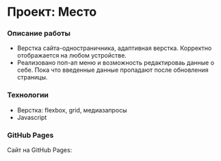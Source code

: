 # Проект: Место

### Описание работы

* Верстка сайта-одностраничника, адаптивная верстка. Корректно отображается на любом устройстве.
* Реализовано поп-ап меню и возможность редактироваь данные о себе. Пока что введенные данные пропадают после обновления страницы.

### Технологии
* Верстка: flexbox, grid, медиазапросы
* Javascript
### GitHub Pages

Сайт на GitHub Pages:
